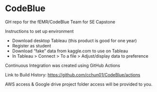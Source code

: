 # CodeBlue

GH repo for the fEMR/CodeBlue Team for SE Capstone

Instructions to set up environment
* Download desktop Tableau (this product is good for one year)
* Register as student 
* Download “fake” data from kaggle.com to use on Tableau
* In Tableau > Connect > To a file > Adjust/display data to preference

Continuous Integration was created using GitHub Actions

Link to Build History: https://github.com/cchun01/CodeBlue/actions 

AWS access & Google drive project folder access will be provided to you.
